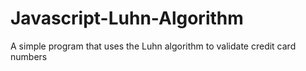 # Javascript-Luhn-Algorithm
 A simple program that uses the Luhn algorithm to validate credit card numbers
